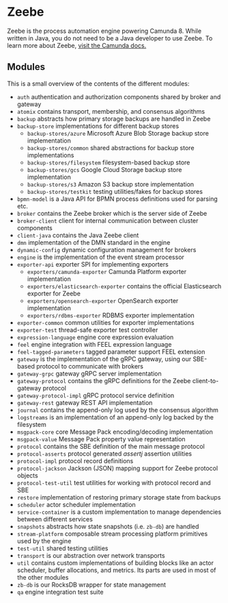 # Zeebe

Zeebe is the process automation engine powering Camunda 8. While written in Java, you do not need to be a Java developer to use Zeebe. To learn more about Zeebe, [visit the Camunda docs.](https://docs.camunda.io/docs/components/zeebe/zeebe-overview/)

## Modules

This is a small overview of the contents of the different modules:
* `auth` authentication and authorization components shared by broker and gateway
* `atomix` contains transport, membership, and consensus algorithms
* `backup` abstracts how primary storage backups are handled in Zeebe
* `backup-store` implementations for different backup stores
  * `backup-stores/azure` Microsoft Azure Blob Storage backup store implementation
  * `backup-stores/common` shared abstractions for backup store implementations
  * `backup-stores/filesystem` filesystem-based backup store
  * `backup-stores/gcs` Google Cloud Storage backup store implementation
  * `backup-stores/s3` Amazon S3 backup store implementation
  * `backup-stores/testkit` testing utilities/fakes for backup stores
* `bpmn-model` is a Java API for BPMN process definitions used for parsing etc.
* `broker` contains the Zeebe broker which is the server side of Zeebe
* `broker-client` client for internal communication between cluster components
* `client-java` contains the Java Zeebe client
* `dmn` implementation of the DMN standard in the engine
* `dynamic-config` dynamic configuration management for brokers
* `engine` is the implementation of the event stream processor
* `exporter-api` exporter SPI for implementing exporters
  * `exporters/camunda-exporter` Camunda Platform exporter implementation
  * `exporters/elasticsearch-exporter` contains the official Elasticsearch exporter for Zeebe
  * `exporters/opensearch-exporter` OpenSearch exporter implementation
  * `exporters/rdbms-exporter` RDBMS exporter implementation
* `exporter-common` common utilities for exporter implementations
* `exporter-test` thread-safe exporter test controller
* `expression-language` engine core expression evaluation
* `feel` engine integration with FEEL expression language
* `feel-tagged-parameters` tagged parameter support FEEL extension
* `gateway` is the implementation of the gRPC gateway, using our SBE-based protocol to communicate with brokers
* `gateway-grpc` gateway gRPC server implementation
* `gateway-protocol` contains the gRPC definitions for the Zeebe client-to-gateway protocol
* `gateway-protocol-impl` gRPC protocol service definition
* `gateway-rest` gateway REST API implementation
* `journal` contains the append-only log used by the consensus algorithm
* `logstreams` is an implementation of an append-only log backed by the filesystem
* `msgpack-core` core Message Pack encoding/decoding implementation
* `msgpack-value` Message Pack property value representation
* `protocol` contains the SBE definition of the main message protocol
* `protocol-asserts` protocol generated _assertj_ assertion utilities
* `protocol-impl` protocol record definitions
* `protocol-jackson` Jackson (JSON) mapping support for Zeebe protocol objects
* `protocol-test-util` test utilities for working with protocol record and SBE
* `restore` implementation of restoring primary storage state from backups
* `scheduler` actor scheduler implementation
* `service-container` is a custom implementation to manage dependencies between different services
* `snapshots` abstracts how state snapshots (i.e. `zb-db`) are handled
* `stream-platform` composable stream processing platform primitives used by the engine
* `test-util` shared testing utilities
* `transport` is our abstraction over network transports
* `util` contains custom implementations of building blocks like an actor scheduler, buffer allocations, and metrics. Its parts are used in most of the other modules
* `zb-db` is our RocksDB wrapper for state management
* `qa` engine integration test suite
